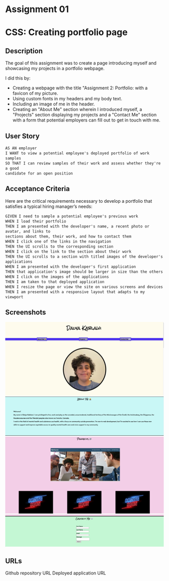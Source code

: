 # Assignment 01

# CSS: Creating portfolio page

## Description

The goal of this assignment was to create a page introducing myself and showcasing my projects in a portfolio webpage.

I did this by:

- Creating a webpage with the title "Assignment 2: Portfolio: with a favicon of my picture.
- Using custom fonts in my headers and my body text.
- Including an image of me in the header.
- Creating an "About Me" section wherein I introduced myself, a "Projects" section displaying my projects and a "Contact Me" section with a form that potential employers can fill out to get in touch with me.

## User Story

```
AS AN employer
I WANT to view a potential employee's deployed portfolio of work samples
SO THAT I can review samples of their work and assess whether they're a good
candidate for an open position
```

## Acceptance Criteria

Here are the critical requirements necessary to develop a portfolio that satisfies a typical hiring manager’s needs:

```
GIVEN I need to sample a potential employee's previous work
WHEN I load their portfolio
THEN I am presented with the developer's name, a recent photo or avatar, and links to
sections about them, their work, and how to contact them
WHEN I click one of the links in the navigation
THEN the UI scrolls to the corresponding section
WHEN I click on the link to the section about their work
THEN the UI scrolls to a section with titled images of the developer's applications
WHEN I am presented with the developer's first application
THEN that application's image should be larger in size than the others
WHEN I click on the images of the applications
THEN I am taken to that deployed application
WHEN I resize the page or view the site on various screens and devices
THEN I am presented with a responsive layout that adapts to my viewport
```

## Screenshots

![Screenshot 1](/assets/img/Screenshot%201.png)
![Screenshot 2](/assets/img/Screenshot%202.png)
![Screenshot 3](/assets/img/Screenshot%203.png)
![Screenshot 4](/assets/img/Screenshot%204.png)

## URLs

Github repository URL
Deployed application URL
